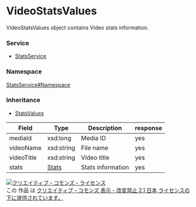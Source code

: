 

# VideoStatsValues

VideoStatsValues object contains Video stats information.

### Service

+ [StatsService](../../services/StatsService.md)

### Namespace

[StatsService#Namespace](../../services/StatsService.md#namespace)

### Inheritance

+ [StatsValues](./StatsValues.md)

| Field | Type | Description | response |
| ----- | ---- | ----------- | -------- |
| mediaId | xsd:long | Media ID | yes | |
| videoName | xsd:string | File name | yes | |
| videoTitle | xsd:string | Video title | yes | |
| stats | [Stats](./Stats.md) | Stats information | yes | |

<a rel="license" href="http://creativecommons.org/licenses/by-nd/2.1/jp/"><img alt="クリエイティブ・コモンズ・ライセンス" style="border-width:0" src="https://i.creativecommons.org/l/by-nd/2.1/jp/88x31.png" /></a><br />この 作品 は <a rel="license" href="http://creativecommons.org/licenses/by-nd/2.1/jp/">クリエイティブ・コモンズ 表示 - 改変禁止 2.1 日本 ライセンスの下に提供されています。</a>
